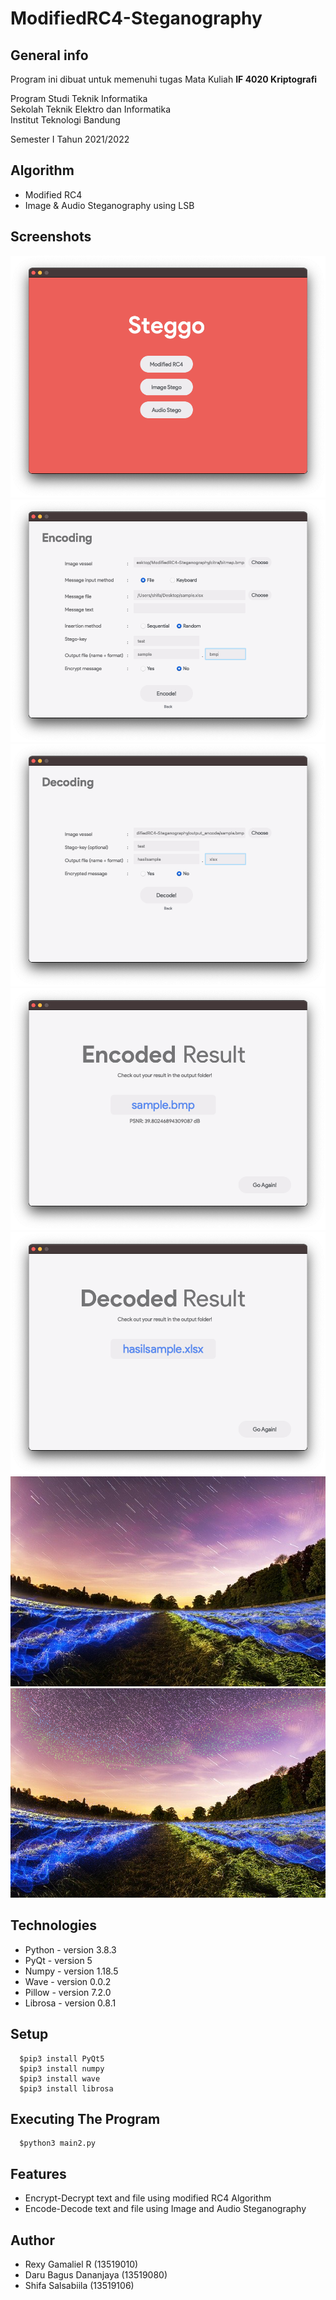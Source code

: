 # ModifiedRC4-Steganography
## General info
Program ini dibuat untuk memenuhi tugas Mata Kuliah **IF 4020 Kriptografi** <br />

Program Studi Teknik Informatika <br />
Sekolah Teknik Elektro dan Informatika <br />
Institut Teknologi Bandung <br />

Semester I Tahun 2021/2022

## Algorithm
* Modified RC4
* Image & Audio Steganography using LSB

## Screenshots
![Main_Screen](./img/main.png)
![image_encode](./img/image_encode.png)
![image_decode](./img/image_decode.png)
![encoded_result](./img/result.png)
![decoded_result](./img/decoded_result.png)
![original](./img/original.bmp)
![encoded](./img/sample.bmp)

## Technologies
* Python - version 3.8.3
* PyQt - version 5
* Numpy - version 1.18.5
* Wave - version 0.0.2
* Pillow - version 7.2.0
* Librosa - version 0.8.1

## Setup
```
  $pip3 install PyQt5
  $pip3 install numpy
  $pip3 install wave
  $pip3 install librosa
```
## Executing The Program
```
  $python3 main2.py
```
## Features
* Encrypt-Decrypt text and file using modified RC4 Algorithm
* Encode-Decode text and file using Image and Audio Steganography
## Author
* Rexy Gamaliel R (13519010)
* Daru Bagus Dananjaya (13519080)
* Shifa Salsabiila (13519106)
